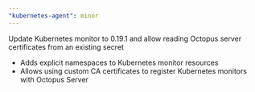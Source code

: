 ```yaml
---
"kubernetes-agent": minor
---
```


Update Kubernetes monitor to 0.19.1 and allow reading Octopus server certificates from an existing secret
- Adds explicit namespaces to Kubernetes monitor resources
- Allows using custom CA certificates to register Kubernetes monitors with Octopus Server